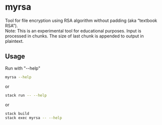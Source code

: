 # myrsa

Tool for file encryption using RSA algorithm without padding (aka “textbook RSA”).  
Note: This is an experimental tool for educational purposes.
Input is processed in chunks. The size of last chunk is appended to output in plaintext.

## Usage

Run with "--help"

```bash
myrsa --help
```
or
```bash
stack run -- --help
```
or
```bash
stack build
stack exec myrsa -- --help
```
